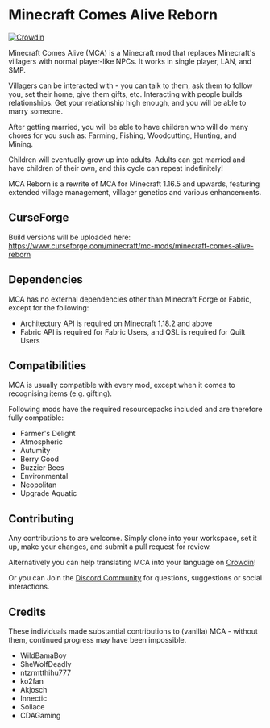 Minecraft Comes Alive Reborn
=====================

[![Crowdin](https://badges.crowdin.net/minecraft-comes-alive-2/localized.svg)](https://crowdin.com/project/minecraft-comes-alive-2)

Minecraft Comes Alive (MCA) is a Minecraft mod that replaces Minecraft's villagers with normal player-like NPCs. It works in single player, LAN, and SMP.

Villagers can be interacted with - you can talk to them, ask them to follow you, set their home, give them gifts, etc. Interacting with people builds relationships. Get your relationship high enough, and you will be able to marry someone.

After getting married, you will be able to have children who will do many chores for you such as: Farming, Fishing, Woodcutting, Hunting, and Mining.

Children will eventually grow up into adults. Adults can get married and have children of their own, and this cycle can repeat indefinitely!

MCA Reborn is a rewrite of MCA for Minecraft 1.16.5 and upwards, featuring extended village management, villager genetics and various enhancements.

## CurseForge

Build versions will be uploaded here:
https://www.curseforge.com/minecraft/mc-mods/minecraft-comes-alive-reborn

## Dependencies

MCA has no external dependencies other than Minecraft Forge or Fabric, except for the following:

- Architectury API is required on Minecraft 1.18.2 and above
- Fabric API is required for Fabric Users, and QSL is required for Quilt Users

## Compatibilities

MCA is usually compatible with every mod, except when it comes to recognising items (e.g. gifting).

Following mods have the required resourcepacks included and are therefore fully compatible:

- Farmer's Delight
- Atmospheric
- Autumity
- Berry Good
- Buzzier Bees
- Environmental
- Neopolitan
- Upgrade Aquatic

## Contributing

Any contributions to are welcome. Simply clone into your workspace, set it up, make your changes, and submit a pull request for review.

Alternatively you can help translating MCA into your language on [Crowdin](https://crowdin.com/project/minecraft-comes-alive-2)!

Or you can Join the [Discord Community](https://discord.com/invite/EjYwZUJbpf) for questions, suggestions or social interactions.

## Credits

These individuals made substantial contributions to (vanilla) MCA - without them, continued progress may have been impossible.

- WildBamaBoy
- SheWolfDeadly
- ntzrmtthihu777
- ko2fan
- Akjosch
- Innectic
- Sollace
- CDAGaming
